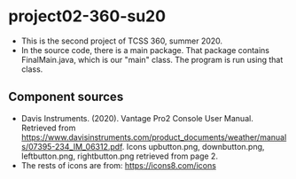 # project02-360-su20
- This is the second project of TCSS 360, summer 2020.
- In the source code, there is a main package. That package contains FinalMain.java, which is our "main" class. The program is run using that class.

## Component sources
- Davis Instruments. (2020). Vantage Pro2 Console User Manual. Retrieved from https://www.davisinstruments.com/product_documents/weather/manuals/07395-234_IM_06312.pdf. Icons upbutton.png, downbutton.png, leftbutton.png, rightbutton.png retrieved from page 2.
- The rests of icons are from: https://icons8.com/icons
